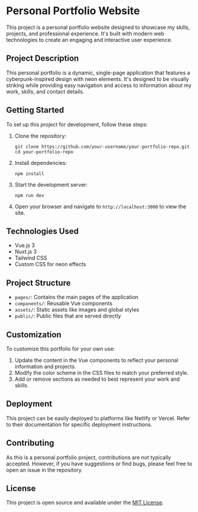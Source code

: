 # Personal Portfolio Website

This project is a personal portfolio website designed to showcase my skills, projects, and professional experience. It's built with modern web technologies to create an engaging and interactive user experience.

## Project Description

This personal portfolio is a dynamic, single-page application that features a cyberpunk-inspired design with neon elements. It's designed to be visually striking while providing easy navigation and access to information about my work, skills, and contact details.

## Getting Started

To set up this project for development, follow these steps:

1. Clone the repository:
   ```
   git clone https://github.com/your-username/your-portfolio-repo.git
   cd your-portfolio-repo
   ```

2. Install dependencies:
   ```
   npm install
   ```

3. Start the development server:
   ```
   npm run dev
   ```

4. Open your browser and navigate to `http://localhost:3000` to view the site.

## Technologies Used

- Vue.js 3
- Nuxt.js 3
- Tailwind CSS
- Custom CSS for neon effects

## Project Structure

- `pages/`: Contains the main pages of the application
- `components/`: Reusable Vue components
- `assets/`: Static assets like images and global styles
- `public/`: Public files that are served directly

## Customization

To customize this portfolio for your own use:

1. Update the content in the Vue components to reflect your personal information and projects.
2. Modify the color scheme in the CSS files to match your preferred style.
3. Add or remove sections as needed to best represent your work and skills.

## Deployment

This project can be easily deployed to platforms like Netlify or Vercel. Refer to their documentation for specific deployment instructions.

## Contributing

As this is a personal portfolio project, contributions are not typically accepted. However, if you have suggestions or find bugs, please feel free to open an issue in the repository.

## License

This project is open source and available under the [MIT License](LICENSE).

